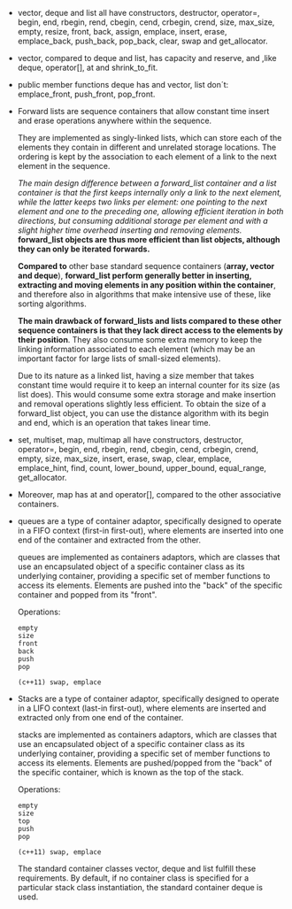 + vector, deque and list all have constructors, destructor, operator=, begin, end, rbegin, rend, cbegin, cend, crbegin, crend, size, max_size, empty, resize, front, back, assign, emplace, insert, erase, emplace_back, push_back, pop_back, clear, swap and get_allocator.

+ vector, compared to deque and list, has capacity and reserve, and ,like deque, operator[], at and shrink_to_fit.

+ public member functions deque has and vector, list don´t: emplace_front, push_front, pop_front.

+ Forward lists are sequence containers that allow constant time insert and erase operations anywhere   within the sequence.

  They are implemented as singly-linked lists, which can store each of the elements they contain in different and unrelated storage locations. The ordering is kept by the association to each element of a link to the next element in the sequence.

  *The main design difference between a forward_list container and a list container is that the first keeps internally only a link to the next element, while the latter keeps two links per element: one pointing to the next element and one to the preceding one, allowing efficient iteration in both directions, but consuming additional storage per element and with a slight higher time overhead inserting and removing elements.* **forward_list objects are thus more efficient than list objects, although they can only be iterated forwards.**

  **Compared to** other base standard sequence containers (**array, vector and deque**), **forward_list perform generally better in inserting, extracting and moving elements in any position within the container**, and therefore also in algorithms that make intensive use of these, like sorting algorithms.

  **The main drawback of forward_lists and lists compared to these other sequence containers is that they lack direct access to the elements by their position**. They also consume some extra memory to keep the linking information associated to each element (which may be an important factor for large lists of small-sized elements).

  Due to its nature as a linked list, having a size member that takes constant time would require it to keep an internal counter for its size (as list does). This would consume some extra storage and make insertion and removal operations slightly less efficient. To obtain the size of a forward_list object, you can use the distance algorithm with its begin and end, which is an operation that takes linear time.

+ set, multiset, map, multimap all have constructors, destructor, operator=, begin, end, rbegin, rend, cbegin, cend, crbegin, crend, empty, size, max_size, insert, erase, swap, clear, emplace, emplace_hint, find, count, lower_bound, upper_bound, equal_range, get_allocator.

+ Moreover, map has at and operator[], compared to the other associative containers.

+ queues are a type of container adaptor, specifically designed to operate in a FIFO context (first-in first-out), where elements are inserted into one end of the container and extracted from the other.

  queues are implemented as containers adaptors, which are classes that use an encapsulated object of a specific container class as its underlying container, providing a specific set of member functions to access its elements. Elements are pushed into the "back" of the specific container and popped from its "front".

  Operations:
  ~~~  
  empty
  size
  front
  back
  push
  pop

  (c++11) swap, emplace
  ~~~

+ Stacks are a type of container adaptor, specifically designed to operate in a LIFO context (last-in first-out), where elements are inserted and extracted only from one end of the container.

  stacks are implemented as containers adaptors, which are classes that use an encapsulated object of a specific container class as its underlying container, providing a specific set of member functions to access its elements. Elements are pushed/popped from the "back" of the specific container, which is known as the top of the stack.

  Operations:
  ~~~
  empty    
  size
  top
  push
  pop

  (c++11) swap, emplace
  ~~~

    The standard container classes vector, deque and list fulfill these requirements. By default, if no container class is specified for a particular stack class instantiation, the standard container deque is used.

